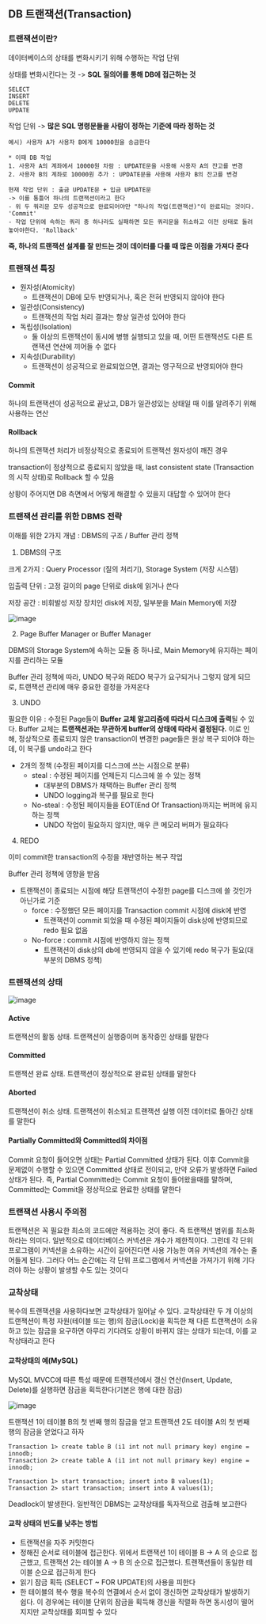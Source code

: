 ## DB 트랜잭션(Transaction)

### 트랜잭션이란?

데이터베이스의 상태를 변화시키기 위해 수행하는 작업 단위

상태를 변화시킨다는 것 -> **SQL 질의어를 통해 DB에 접근하는 것**
```
SELECT
INSERT
DELETE
UPDATE
```

작업 단위 -> **많은 SQL 명령문들을 사람이 정하는 기준에 따라 정하는 것**
```
예시) 사용자 A가 사용자 B에게 10000원을 송금한다

* 이때 DB 작업
1. 사용자 A의 계좌에서 10000원 차람 : UPDATE문을 사용해 사용자 A의 잔고를 변경
2. 사용자 B의 계좌로 10000원 추가 : UPDATE문을 사용해 사용자 B의 잔고를 변경

현재 작업 단위 : 출금 UPDATE문 + 입금 UPDATE문
-> 이를 통틀어 하나의 트랜잭션이라고 한다
- 위 두 쿼리문 모두 성공적으로 완료되어야만 "하나의 작업(트랜잭션)"이 완료되는 것이다. 'Commit'
- 작업 단위에 속하는 쿼리 중 하나라도 실패하면 모든 쿼리문을 취소하고 이전 상태로 돌려놓아야한다. 'Rollback'
```

**즉, 하나의 트랜잭션 설계를 잘 만드는 것이 데이터를 다룰 때 많은 이점을 가져다 준다**

### 트랜잭션 특징
- 원자성(Atomicity)
  - 트랜잭션이 DB에 모두 반영되거나, 혹은 전혀 반영되지 않아야 한다
- 일관성(Consistency)
  - 트랜잭션의 작업 처리 결과는 항상 일관성 있어야 한다
- 독립성(Isolation)
  - 둘 이상의 트랜잭션이 동시에 병행 실행되고 있을 때, 어떤 트랜잭션도 다른 트랜잭션 연산에 끼어들 수 없다
- 지속성(Durability)
  - 트랜잭션이 성공적으로 완료되었으면, 결과는 영구적으로 반영되어야 한다

#### Commit
하나의 트랜잭션이 성공적으로 끝났고, DB가 일관성있는 상태일 때 이를 알려주기 위해 사용하는 연산

#### Rollback
하나의 트랜잭션 처리가 비정상적으로 종료되어 트랜잭션 원자성이 깨진 경우

transaction이 정상적으로 종료되지 않았을 때, last consistent state (Transaction의 시작 상태)로 Rollback 할 수 있음

상황이 주어지면 DB 측면에서 어떻게 해결할 수 있을지 대답할 수 있어야 한다

### 트랜잭션 관리를 위한 DBMS 전략
이해를 위한 2가지 개념 : DBMS의 구조 / Buffer 관리 정책

1. DBMS의 구조

크게 2가지 : Query Processor (질의 처리기), Storage System (저장 시스템)

입출력 단위 : 고정 길이의 page 단위로 disk에 읽거나 쓴다

저장 공간 : 비휘발성 저장 장치인 disk에 저장, 일부분을 Main Memory에 저장

![image](https://user-images.githubusercontent.com/67304980/132085211-4c7a065c-2181-480c-a9cb-077cd341af54.png)

2. Page Buffer Manager or Buffer Manager

DBMS의 Storage System에 속하는 모듈 중 하나로, Main Memory에 유지하는 페이지를 관리하는 모듈

Buffer 관리 정책에 따라, UNDO 복구와 REDO 복구가 요구되거나 그렇지 않게 되므로, 트랜잭션 관리에 매우 중요한 결정을 가져온다

3. UNDO

필요한 이유 : 수정된 Page들이 **Buffer 교체 알고리즘에 따라서 디스크에 출력**될 수 있다. Buffer 교체는 **트랜잭션과는
무관하게 buffer의 상태에 따라서 결정된다.** 이로 인해, 정상적으로 종료되지 않은 transaction이 변경한 page들은 원상 복구
되어야 하는데, 이 복구를 undo라고 한다
- 2개의 정책 (수정된 페이지를 디스크에 쓰는 시점으로 분류)
  - steal : 수정된 페이지를 언제든지 디스크에 쓸 수 있는 정책
    - 대부분의 DBMS가 채택하는 Buffer 관리 정책
    - UNDO logging과 복구를 필요로 한다
  - No-steal : 수정된 페이지들을 EOT(End Of Transaction)까지는 버퍼에 유지하는 정책
    - UNDO 작업이 필요하지 않지만, 매우 큰 메모리 버퍼가 필요하다
    
4. REDO

이미 commit한 transaction의 수정을 재반영하는 복구 작업

Buffer 관리 정책에 영향을 받음
- 트랜잭션이 종료되는 시점에 해당 트랜잭션이 수정한 page를 디스크에 쓸 것인가 아닌가로 기준
  - force : 수정했던 모든 페이지를 Transaction commit 시점에 disk에 반영
    - 트랜잭션이 commit 되었을 때 수정된 페이지들이 disk상에 반영되므로 redo 필요 없음
  - No-force : commit 시점에 반영하지 않는 정책
    - 트랜잭션이 disk상의 db에 반영되지 않을 수 있기에 redo 복구가 필요(대부분의 DBMS 정책)

### 트랜잭션의 상태

![image](https://user-images.githubusercontent.com/67304980/132085440-3b18479d-a65a-40ec-976f-0bf351227b77.png)

#### Active
트랜잭션의 활동 상태. 트랜잭션이 실행중이며 동작중인 상태를 말한다

#### Committed
트랜잭션 완료 상태. 트랜잭션이 정상적으로 완료된 상태를 말한다

#### Aborted
트랜잭션이 취소 상태. 트랜잭션이 취소되고 트랜잭션 실행 이전 데이터로 돌아간 상태를 말한다

#### Partially Committed와 Committed의 차이점
Commit 요청이 들어오면 상태는 Partial Committed 상태가 된다. 이후 Commit을 문제없이 수행할 수 있으면 Committed 상태로
전이되고, 만약 오류가 발생하면 Failed 상태가 된다. 즉, Partial Committed는 Commit 요청이 들어왔을때를 말하며, Committed는
Commit을 정상적으로 완료한 상태를 말한다

### 트랜잭션 사용시 주의점
트랜잭션은 꼭 필요한 최소의 코드에만 적용하는 것이 좋다. 즉 트랜잭션 범위를 최소화하라는 의미다. 일반적으로 데이터베이스
커넥션은 개수가 제한적이다. 그런데 각 단위 프로그램이 커넥션을 소유하는 시간이 길어진다면 사용 가능한 여유 커넥션의 개수는
줄어들게 된다. 그러다 어느 순간에는 각 단위 프로그램에서 커넥션을 가져가기 위해 기다려야 하는 상황이 발생할 수도 있는 것이다

### 교착상태
복수의 트랜잭션을 사용하다보면 교착상태가 일어날 수 있다. 교착상태란 두 개 이상의 트랜잭션이 특정 자원(테이블 또는 행)의
잠금(Lock)을 획득한 채 다른 트랜잭션이 소유하고 있는 잠금을 요구하면 아무리 기다려도 상황이 바뀌지 않는 상태가 되는데,
이를 교착상태라고 한다

#### 교착상태의 예(MySQL)
MySQL MVCC에 따른 특성 때문에 트랜잭션에서 갱신 연산(Insert, Update, Delete)를 실행하면 잠금을 획득한다(기본은 행에 대한 잠금)

![image](https://user-images.githubusercontent.com/67304980/132085578-9a1c9100-43d7-417d-8a4d-ddc928bb0014.png)

트랜잭션 1이 테이블 B의 첫 번째 행의 잠금을 얻고 트랜잭션 2도 테이블 A의 첫 번째 행의 잠금을 얻었다고 하자
```
Transaction 1> create table B (i1 int not null primary key) engine = innodb;
Transaction 2> create table A (i1 int not null primary key) engine = innodb;

Transaction 1> start transaction; insert into B values(1);
Transaction 2> start transaction; insert into A values(1);
```
Deadlock이 발생한다. 일반적인 DBMS는 교착상태를 독자적으로 검출해 보고한다

#### 교착 상태의 빈도를 낮추는 방법
- 트랜잭션을 자주 커밋한다
- 정해진 순서로 테이블에 접근한다. 위에서 트랜잭션 1이 테이블 B -> A 의 순으로 접근했고, 트랜잭션 2는 테이블 A -> B 의
순으로 접근했다. 트랜잭션들이 동일한 테이블 순으로 접근하게 한다
- 읽기 잠금 획득 (SELECT ~ FOR UPDATE)의 사용을 피한다
- 한 테이블의 복수 행을 복수의 연결에서 순서 없이 갱신하면 교착상태가 발생하기 쉽다. 이 경우에는 테이블 단위의 잠금을
획득해 갱신을 직렬화 하면 동시성이 떨어지지만 교착상태를 회피할 수 있다















